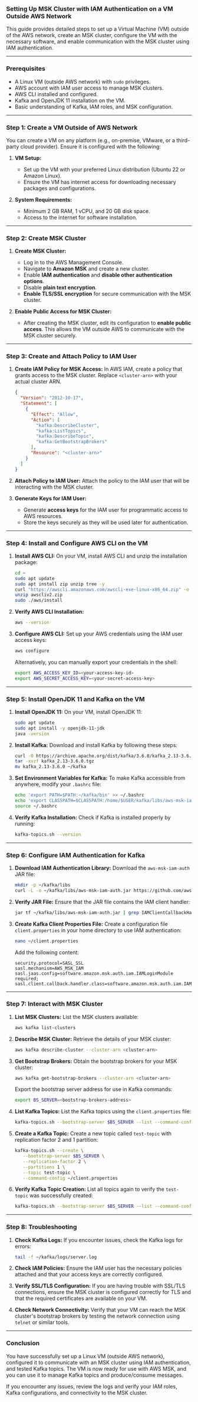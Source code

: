 ### **Setting Up MSK Cluster with IAM Authentication on a VM Outside AWS Network**

This guide provides detailed steps to set up a Virtual Machine (VM) outside of the AWS network, create an MSK cluster, configure the VM with the necessary software, and enable communication with the MSK cluster using IAM authentication.

---

### **Prerequisites**

- A Linux VM (outside AWS network) with `sudo` privileges.
- AWS account with IAM user access to manage MSK clusters.
- AWS CLI installed and configured.
- Kafka and OpenJDK 11 installation on the VM.
- Basic understanding of Kafka, IAM roles, and MSK configuration.

---

### **Step 1: Create a VM Outside of AWS Network**

You can create a VM on any platform (e.g., on-premise, VMware, or a third-party cloud provider). Ensure it is configured with the following:

1. **VM Setup:**
   - Set up the VM with your preferred Linux distribution (Ubuntu 22 or Amazon Linux).
   - Ensure the VM has internet access for downloading necessary packages and configurations.

2. **System Requirements:**
   - Minimum 2 GB RAM, 1 vCPU, and 20 GB disk space.
   - Access to the internet for software installation.

---

### **Step 2: Create MSK Cluster**

1. **Create MSK Cluster:**
   - Log in to the AWS Management Console.
   - Navigate to **Amazon MSK** and create a new cluster.
   - Enable **IAM authentication** and **disable other authentication options**.
   - Disable **plain text encryption**.
   - **Enable TLS/SSL encryption** for secure communication with the MSK cluster.

2. **Enable Public Access for MSK Cluster:**
   - After creating the MSK cluster, edit its configuration to **enable public access**. This allows the VM outside AWS to communicate with the MSK cluster securely.

---

### **Step 3: Create and Attach Policy to IAM User**

1. **Create IAM Policy for MSK Access:**
   In AWS IAM, create a policy that grants access to the MSK cluster. Replace `<cluster-arn>` with your actual cluster ARN.
   ```json
   {
     "Version": "2012-10-17",
     "Statement": [
       {
         "Effect": "Allow",
         "Action": [
           "kafka:DescribeCluster",
           "kafka:ListTopics",
           "kafka:DescribeTopic",
           "kafka:GetBootstrapBrokers"
         ],
         "Resource": "<cluster-arn>"
       }
     ]
   }
   ```

2. **Attach Policy to IAM User:**
   Attach the policy to the IAM user that will be interacting with the MSK cluster.

3. **Generate Keys for IAM User:**
   - Generate **access keys** for the IAM user for programmatic access to AWS resources.
   - Store the keys securely as they will be used later for authentication.

---

### **Step 4: Install and Configure AWS CLI on the VM**

1. **Install AWS CLI:**
   On your VM, install AWS CLI and unzip the installation package:

   ```bash
   cd ~
   sudo apt update
   sudo apt install zip unzip tree -y
   curl "https://awscli.amazonaws.com/awscli-exe-linux-x86_64.zip" -o "awscliv2.zip"
   unzip awscliv2.zip
   sudo ./aws/install
   ```

2. **Verify AWS CLI Installation:**
   ```bash
   aws --version
   ```

3. **Configure AWS CLI:**
   Set up your AWS credentials using the IAM user access keys:

   ```bash
   aws configure
   ```

   Alternatively, you can manually export your credentials in the shell:
   ```bash
   export AWS_ACCESS_KEY_ID=<your-access-key-id>
   export AWS_SECRET_ACCESS_KEY=<your-secret-access-key>
   ```

---

### **Step 5: Install OpenJDK 11 and Kafka on the VM**

1. **Install OpenJDK 11:**
   On your VM, install OpenJDK 11:

   ```bash
   sudo apt update
   sudo apt install -y openjdk-11-jdk
   java -version
   ```

2. **Install Kafka:**
   Download and install Kafka by following these steps:

   ```bash
   curl -O https://archive.apache.org/dist/kafka/3.6.0/kafka_2.13-3.6.0.tgz
   tar -xvzf kafka_2.13-3.6.0.tgz
   mv kafka_2.13-3.6.0 ~/kafka
   ```

3. **Set Environment Variables for Kafka:**
   To make Kafka accessible from anywhere, modify your `.bashrc` file:

   ```bash
   echo 'export PATH=$PATH:~/kafka/bin' >> ~/.bashrc
   echo 'export CLASSPATH=$CLASSPATH:/home/$USER/kafka/libs/aws-msk-iam-auth.jar' >> ~/.bashrc
   source ~/.bashrc
   ```

4. **Verify Kafka Installation:**
   Check if Kafka is installed properly by running:

   ```bash
   kafka-topics.sh --version
   ```

---

### **Step 6: Configure IAM Authentication for Kafka**

1. **Download IAM Authentication Library:**
   Download the `aws-msk-iam-auth` JAR file:

   ```bash
   mkdir -p ~/kafka/libs
   curl -L -o ~/kafka/libs/aws-msk-iam-auth.jar https://github.com/aws/aws-msk-iam-auth/releases/download/v2.2.0/aws-msk-iam-auth-2.2.0-all.jar
   ```

2. **Verify JAR File:**
   Ensure that the JAR file contains the IAM client handler:

   ```bash
   jar tf ~/kafka/libs/aws-msk-iam-auth.jar | grep IAMClientCallbackHandler
   ```

3. **Create Kafka Client Properties File:**
   Create a configuration file `client.properties` in your home directory to use IAM authentication:

   ```bash
   nano ~/client.properties
   ```

   Add the following content:

   ```properties
   security.protocol=SASL_SSL
   sasl.mechanism=AWS_MSK_IAM
   sasl.jaas.config=software.amazon.msk.auth.iam.IAMLoginModule required;
   sasl.client.callback.handler.class=software.amazon.msk.auth.iam.IAMClientCallbackHandler
   ```

---

### **Step 7: Interact with MSK Cluster**

1. **List MSK Clusters:**
   List the MSK clusters available:

   ```bash
   aws kafka list-clusters
   ```

2. **Describe MSK Cluster:**
   Retrieve the details of your MSK cluster:

   ```bash
   aws kafka describe-cluster --cluster-arn <cluster-arn>
   ```

3. **Get Bootstrap Brokers:**
   Obtain the bootstrap brokers for your MSK cluster:

   ```bash
   aws kafka get-bootstrap-brokers --cluster-arn <cluster-arn>
   ```

   Export the bootstrap server address for use in Kafka commands:

   ```bash
   export BS_SERVER=<bootstrap-brokers-address>
   ```

4. **List Kafka Topics:**
   List the Kafka topics using the `client.properties` file:

   ```bash
   kafka-topics.sh --bootstrap-server $BS_SERVER --list --command-config ~/client.properties
   ```

5. **Create a Kafka Topic:**
   Create a new topic called `test-topic` with replication factor 2 and 1 partition:

   ```bash
   kafka-topics.sh --create \
      --bootstrap-server $BS_SERVER \
      --replication-factor 2 \
      --partitions 1 \
      --topic test-topic \
      --command-config ~/client.properties
   ```

6. **Verify Kafka Topic Creation:**
   List all topics again to verify the `test-topic` was successfully created:

   ```bash
   kafka-topics.sh --bootstrap-server $BS_SERVER --list --command-config ~/client.properties
   ```

---

### **Step 8: Troubleshooting**

1. **Check Kafka Logs:**
   If you encounter issues, check the Kafka logs for errors:
   
   ```bash
   tail -f ~/kafka/logs/server.log
   ```

2. **Check IAM Policies:**
   Ensure the IAM user has the necessary policies attached and that your access keys are correctly configured.

3. **Verify SSL/TLS Configuration:**
   If you are having trouble with SSL/TLS connections, ensure the MSK cluster is configured correctly for TLS and that the required certificates are available on your VM.

4. **Check Network Connectivity:**
   Verify that your VM can reach the MSK cluster's bootstrap brokers by testing the network connection using `telnet` or similar tools.

---

### **Conclusion**

You have successfully set up a Linux VM (outside AWS network), configured it to communicate with an MSK cluster using IAM authentication, and tested Kafka topics. The VM is now ready for use with AWS MSK, and you can use it to manage Kafka topics and produce/consume messages.

If you encounter any issues, review the logs and verify your IAM roles, Kafka configurations, and connectivity to the MSK cluster.
